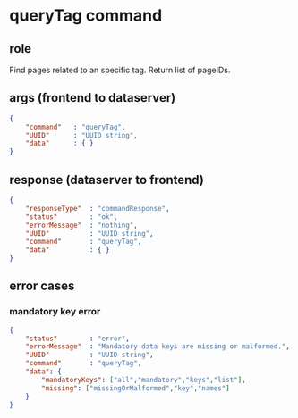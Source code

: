 # queryTag command
## role
 Find pages related to an specific tag. Return list of pageIDs.

## args (frontend to dataserver)
```json
{
    "command"   : "queryTag",
    "UUID"      : "UUID string",
    "data"      : { }
}
```

## response (dataserver to frontend)
```json
{
    "responseType"  : "commandResponse",
    "status"        : "ok",
    "errorMessage"  : "nothing",
    "UUID"          : "UUID string",
    "command"       : "queryTag",
    "data"          : { }
}
```

## error cases
### mandatory key error
```json
{
    "status"        : "error",
    "errorMessage"  : "Mandatory data keys are missing or malformed.",
    "UUID"          : "UUID string",
    "command"       : "queryTag",
    "data": {
        "mandatoryKeys": ["all","mandatory","keys","list"],
        "missing": ["missingOrMalformed","key","names"]
    }
}
```


